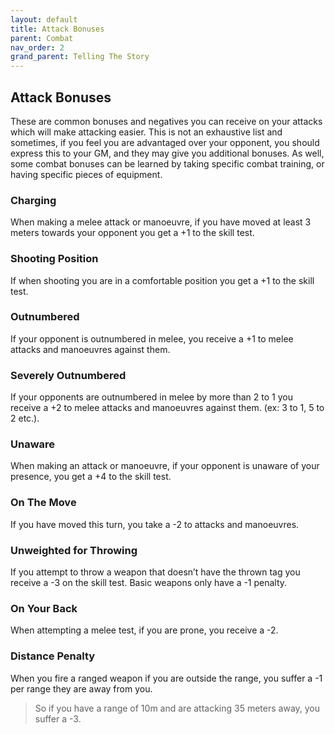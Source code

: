 ```yaml
---
layout: default
title: Attack Bonuses
parent: Combat
nav_order: 2
grand_parent: Telling The Story
---
```

## Attack Bonuses
These are common bonuses and negatives you can receive on your attacks which will make attacking easier. This is not an exhaustive list and sometimes, if you feel you are advantaged over your opponent, you should express this to your GM, and they may give you additional bonuses. As well, some combat bonuses can be learned by taking specific combat training, or having specific pieces of equipment.
### Charging
When making a melee attack or manoeuvre, if you have moved at least 3 meters towards your opponent you get a +1 to the skill test.
### Shooting Position
If when shooting you are in a comfortable position you get a +1 to the skill test.
### Outnumbered
If your opponent is outnumbered in melee, you receive a +1 to melee attacks and manoeuvres against them.
### Severely Outnumbered
If your opponents are outnumbered in melee by more than 2 to 1 you receive a +2 to melee attacks and manoeuvres against them. (ex: 3 to 1, 5 to 2 etc.).
### Unaware
When making an attack or manoeuvre, if your opponent is unaware of your presence, you get a +4 to the skill test.
### On The Move
If you have moved this turn, you take a -2 to attacks and manoeuvres.
### Unweighted for Throwing
If you attempt to throw a weapon that doesn’t have the thrown tag you receive a -3 on the skill test. Basic weapons only have a -1 penalty.
### On Your Back
When attempting a melee test, if you are prone, you receive a -2.
### Distance Penalty
When you fire a ranged weapon if you are outside the range, you suffer a -1 per range they are away from you.

> So if you have a range of 10m and are attacking 35 meters away, you suffer a -3.